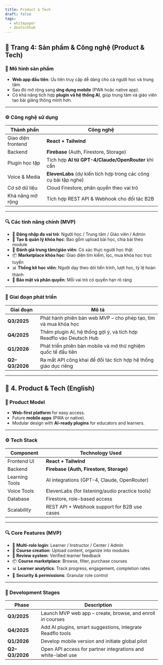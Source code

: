 ```yaml
---
title: Product & Tech
draft: false
tags:
  - whitepaper
  - deutschhub
---
```


## 📄 Trang 4: Sản phẩm & Công nghệ (Product & Tech)

### 🧩 Mô hình sản phẩm

- **Web app đầu tiên**: Ưu tiên truy cập dễ dàng cho cả người học và trung tâm.
- Sau đó mở rộng sang **ứng dụng mobile** (PWA hoặc native app).
- Có khả năng tích hợp **plugin và hệ thống AI**, giúp trung tâm và giáo viên tạo bài giảng thông minh hơn.

---

### ⚙️ Công nghệ sử dụng

| Thành phần        | Công nghệ |
|-------------------|-----------|
| Giao diện frontend | **React + Tailwind** |
| Backend            | **Firebase** (Auth, Firestore, Storage) |
| Plugin học tập     | Tích hợp **AI từ GPT-4/Claude/OpenRouter** khi cần |
| Voice & Media      | **ElevenLabs** (dự kiến tích hợp trong các công cụ bài tập nghe) |
| Cơ sở dữ liệu      | Cloud Firestore, phân quyền theo vai trò |
| Khả năng mở rộng   | Tích hợp REST API & Webhook cho đối tác B2B |

---

### 🔍 Các tính năng chính (MVP)

- 👥 **Đăng nhập đa vai trò**: Người học / Trung tâm / Giáo viên / Admin
- 🧠 **Tạo & quản lý khóa học**: Bao gồm upload bài học, chia bài theo module
- 💬 **Đánh giá trung tâm/giáo viên**: Có xác thực người học thật
- 📦 **Marketplace khóa học**: Giao diện tìm kiếm, lọc, mua khóa học trực tuyến
- 📊 **Thống kê học viên**: Người dạy theo dõi tiến trình, lượt học, tỷ lệ hoàn thành
- 🔐 **Bảo mật và phân quyền**: Mỗi vai trò có quyền hạn rõ ràng

---

### 🔄 Giai đoạn phát triển

| Giai đoạn | Mô tả |
|-----------|------|
| **Q3/2025** | Phát hành phiên bản web MVP – cho phép tạo, tìm và mua khóa học |
| **Q4/2025** | Thêm plugin AI, hệ thống gợi ý, và tích hợp Readflo vào Deutsch Hub |
| **Q1/2026** | Phát triển phiên bản mobile và mở thử nghiệm quốc tế đầu tiên |
| **Q2–Q3/2026** | Ra mắt API công khai để đối tác tích hợp hệ thống giáo dục riêng |

---

## 📄 4. Product & Tech (English)

### 🧩 Product Model

- **Web-first platform** for easy access.
- Future **mobile apps** (PWA or native).
- Modular design with **AI-ready plugins** for educators and learners.

---

### ⚙️ Tech Stack

| Component        | Technology Used |
|------------------|------------------|
| Frontend UI       | **React + Tailwind** |
| Backend           | **Firebase (Auth, Firestore, Storage)** |
| Learning Tools    | AI integrations (GPT-4, Claude, OpenRouter) |
| Voice Tools       | ElevenLabs (for listening/audio practice tools) |
| Database          | Firestore, role-based access |
| Scalability       | REST API + Webhook support for B2B use cases |

---

### 🔍 Core Features (MVP)

- 👥 **Multi-role login**: Learner / Instructor / Center / Admin
- 🧠 **Course creation**: Upload content, organize into modules
- 💬 **Review system**: Verified learner feedback
- 📦 **Course marketplace**: Browse, filter, purchase courses
- 📊 **Learner analytics**: Track progress, engagement, completion rates
- 🔐 **Security & permissions**: Granular role control

---

### 🔄 Development Stages

| Phase       | Description |
|-------------|-------------|
| **Q3/2025** | Launch MVP web app – create, browse, and enroll in courses |
| **Q4/2025** | Add AI plugins, smart suggestions, integrate Readflo tools |
| **Q1/2026** | Develop mobile version and initiate global pilot |
| **Q2–Q3/2026** | Open API access for partner integrations and white-label use |
